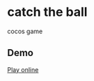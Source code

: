 # catch the ball
cocos game
## Demo
[Play online](https://littlegauze.github.io/catch-the-ball/build/web-mobile/)
